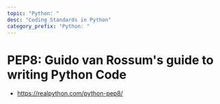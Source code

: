 ```yaml
---
topic: "Python: "
desc: "Coding Standards in Python"
category_prefix: "Python: "
---
```



# PEP8: Guido van Rossum's guide to writing Python Code

* <https://realpython.com/python-pep8/>

